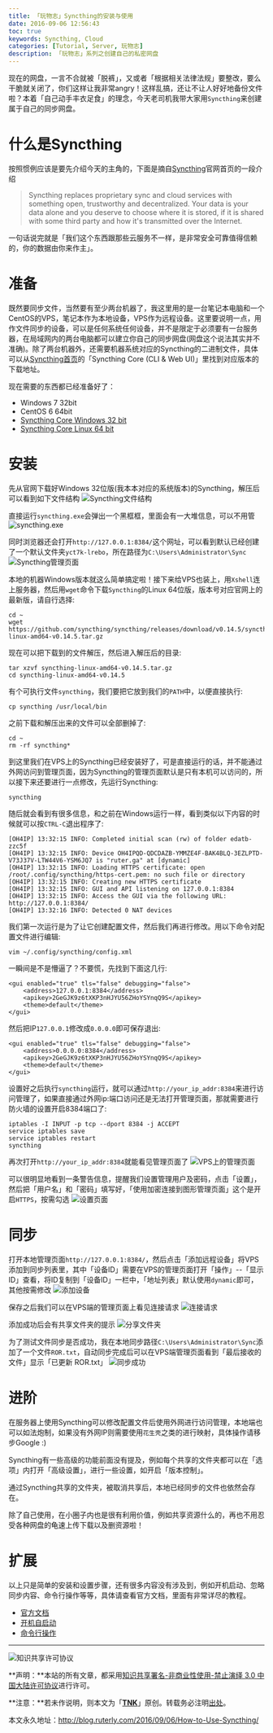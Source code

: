 ```yaml
---
title: 「玩物志」Syncthing的安装与使用
date: 2016-09-06 12:56:43
toc: true
keywords: Syncthing, Cloud
categories: [Tutorial, Server, 玩物志]
description: 「玩物志」系列之创建自己的私密网盘
---
```


现在的网盘，一言不合就被「脱裤」，又或者「根据相关法律法规」要整改，要么干脆就关闭了，你们这样让我非常angry！这样乱搞，还让不让人好好地备份文件啦？本着「自己动手丰衣足食」的理念，今天老司机我带大家用`Syncthing`来创建属于自己的同步网盘。

# 什么是Syncthing
按照惯例应该是要先介绍今天的主角的，下面是摘自[Syncthing](https://syncthing.net/ "访问Syncthing官网")官网首页的一段介绍
> Syncthing replaces proprietary sync and cloud services with something open, trustworthy and decentralized. Your data is your data alone and you deserve to choose where it is stored, if it is shared with some third party and how it's transmitted over the Internet.

一句话说完就是「我们这个东西跟那些云服务不一样，是非常安全可靠值得信赖的，你的数据由你来作主」。

# 准备
既然要同步文件，当然要有至少两台机器了，我这里用的是一台笔记本电脑和一个CentOS的VPS，笔记本作为本地设备，VPS作为远程设备。这里要说明一点，用作文件同步的设备，可以是任何系统任何设备，并不是限定于必须要有一台服务器，在局域网内的两台电脑都可以建立你自己的同步网盘(网盘这个说法其实并不准确)。除了两台机器外，还需要机器系统对应的Syncthing的二进制文件，具体可以从[Syncthing首页](https://syncthing.net/ "访问Syncthing首页")的「Syncthing Core (CLI & Web UI)」里找到对应版本的下载地址。

现在需要的东西都已经准备好了：
- Windows 7 32bit
- CentOS 6 64bit
- [Syncthing Core Windows 32 bit](https://github.com/syncthing/syncthing/releases/download/v0.14.5/syncthing-windows-386-v0.14.5.zip "Syncthing Core Windows 32 bit")
- [Syncthing Core Linux 64 bit](https://github.com/syncthing/syncthing/releases/download/v0.14.5/syncthing-linux-amd64-v0.14.5.tar.gz "Syncthing Core Linux 64 bit")

# 安装
先从官网下载好Windows 32位版(我本本对应的系统版本)的Syncthing，解压后可以看到如下文件结构
![Syncthing文件结构](/images/Syncthing/1.PNG)

直接运行`syncthing.exe`会弹出一个黑框框，里面会有一大堆信息，可以不用管
![syncthing.exe](/images/Syncthing/2.PNG)

同时浏览器还会打开`http://127.0.0.1:8384/`这个网址，可以看到默认已经创建了一个默认文件夹`yct7k-lrebo`，所在路径为`C:\Users\Administrator\Sync`
![Syncthing管理页面](/images/Syncthing/3.PNG)

本地的机器Windows版本就这么简单搞定啦！接下来给VPS也装上，用`Xshell`连上服务器，然后用`wget`命令下载`Syncthing`的Linux 64位版，版本号对应官网上的最新版，请自行选择:
```
cd ~
wget https://github.com/syncthing/syncthing/releases/download/v0.14.5/syncthing-linux-amd64-v0.14.5.tar.gz
```

现在可以把下载到的文件解压，然后进入解压后的目录:
```
tar xzvf syncthing-linux-amd64-v0.14.5.tar.gz
cd syncthing-linux-amd64-v0.14.5
```

有个可执行文件`syncthing`，我们要把它放到我们的`PATH`中，以便直接执行:
```
cp syncthing /usr/local/bin
```

之前下载和解压出来的文件可以全部删掉了:
```
cd ~
rm -rf syncthing*
```

到这里我们在VPS上的Syncthing已经安装好了，可是直接运行的话，并不能通过外网访问到管理页面，因为Syncthing的管理页面默认是只有本机可以访问的，所以接下来还要进行一点修改，先运行Syncthing:
```
syncthing
```

随后就会看到有很多信息，和之前在Windows运行一样，看到类似以下内容的时候就可以按`CTRL-C`退出程序了:
```
[OH4IP] 13:32:15 INFO: Completed initial scan (rw) of folder edatb-zzc5f
[OH4IP] 13:32:15 INFO: Device OH4IPQD-QDCDAZB-YMMZE4F-BAK4BLQ-3EZLPTD-V73J37V-LTW44V6-YSM6JQ7 is "ruter.ga" at [dynamic]
[OH4IP] 13:32:15 INFO: Loading HTTPS certificate: open /root/.config/syncthing/https-cert.pem: no such file or directory
[OH4IP] 13:32:15 INFO: Creating new HTTPS certificate
[OH4IP] 13:32:15 INFO: GUI and API listening on 127.0.0.1:8384
[OH4IP] 13:32:15 INFO: Access the GUI via the following URL: http://127.0.0.1:8384/
[OH4IP] 13:32:16 INFO: Detected 0 NAT devices
```

我们第一次运行是为了让它创建配置文件，然后我们再进行修改。用以下命令对配置文件进行编辑:
```
vim ~/.config/syncthing/config.xml
```

一瞬间是不是懵逼了？不要慌，先找到下面这几行:
```
<gui enabled="true" tls="false" debugging="false">
    <address>127.0.0.1:8384</address>
    <apikey>2GeGJK9z6tXKP3nHJYU56ZHoYSYnqQ9S</apikey>
    <theme>default</theme>
</gui>
```

然后把IP`127.0.0.1`修改成`0.0.0.0`即可保存退出:
```
<gui enabled="true" tls="false" debugging="false">
    <address>0.0.0.0:8384</address>
    <apikey>2GeGJK9z6tXKP3nHJYU56ZHoYSYnqQ9S</apikey>
    <theme>default</theme>
</gui>
```

设置好之后执行`syncthing`运行，就可以通过`http://your_ip_addr:8384`来进行访问管理了，如果直接通过外网ip:端口访问还是无法打开管理页面，那就需要进行防火墙的设置开启8384端口了:
```
iptables -I INPUT -p tcp --dport 8384 -j ACCEPT
service iptables save
service iptables restart
syncthing
```

再次打开`http://your_ip_addr:8384`就能看见管理页面了
![VPS上的管理页面](/images/Syncthing/4.PNG)

可以很明显地看到一条警告信息，提醒我们设置管理用户及密码，点击「设置」，然后把「用户名」和「密码」填写好，「使用加密连接到图形管理页面」这个是开启`HTTPS`，按需勾选
![设置页面](/images/Syncthing/5.PNG)

# 同步
打开本地管理页面`http://127.0.0.1:8384/`，然后点击「添加远程设备」将VPS添加到同步列表里，其中「设备ID」需要在VPS的管理页面打开「操作」--「显示ID」查看，将ID复制到「设备ID」一栏中，「地址列表」默认使用`dynamic`即可，其他按需修改
![添加设备](/images/Syncthing/6.PNG)

保存之后我们可以在VPS端的管理页面上看见连接请求
![连接请求](/images/Syncthing/7.PNG)

添加成功后会有共享文件夹的提示
![分享文件夹](/images/Syncthing/8.PNG)

为了测试文件同步是否成功，我在本地同步路径`C:\Users\Administrator\Sync`添加了一个文件`ROR.txt`，自动同步完成后可以在VPS端管理页面看到「最后接收的文件」显示「已更新 ROR.txt」
![同步成功](/images/Syncthing/9.PNG)

# 进阶
在服务器上使用Syncthing可以修改配置文件后使用外网进行访问管理，本地端也可以如法炮制，如果没有外网IP则需要使用`花生壳`之类的进行映射，具体操作请移步Google :)

Syncthing有一些高级的功能前面没有提及，例如每个共享的文件夹都可以在「选项」内打开「高级设置」，进行一些设置，如开启「版本控制」。

通过Syncthing共享的文件夹，被取消共享后，本地已经同步的文件也依然会存在。

除了自己使用，在小圈子内也是很有利用价值，例如共享资源什么的，再也不用忍受各种网盘的龟速上传下载以及删资源啦！

# 扩展
以上只是简单的安装和设置步骤，还有很多内容没有涉及到，例如开机启动、忽略同步内容、命令行操作等等，具体请查看官方文档，里面有非常详尽的教程。
- [官方文档](https://docs.syncthing.net/index.html)
- [开机自启动](https://docs.syncthing.net/users/autostart.html)
- [命令行操作](https://docs.syncthing.net/users/syncthing.html)

---

![知识共享许可协议](https://i.creativecommons.org/l/by-nc-nd/3.0/cn/88x31.png)

**声明：**本站的所有文章，都采用[知识共享署名-非商业性使用-禁止演绎 3.0 中国大陆许可协议](http://creativecommons.org/licenses/by-nc-nd/3.0/cn/)进行许可。

**注意：**若未作说明，则本文为「[**TNK**](http://blog.ruterly.com/)」原创。转载务必注明[出处](http://blog.ruterly.com/2016/09/06/How-to-Use-Syncthing/)。

本文永久地址：http://blog.ruterly.com/2016/09/06/How-to-Use-Syncthing/
